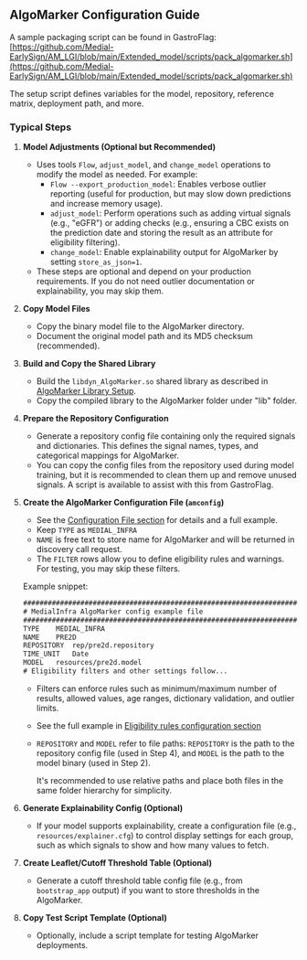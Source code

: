## AlgoMarker Configuration Guide

A sample packaging script can be found in GastroFlag:  
[https://github.com/Medial-EarlySign/AM_LGI/blob/main/Extended_model/scripts/pack_algomarker.sh](https://github.com/Medial-EarlySign/AM_LGI/blob/main/Extended_model/scripts/pack_algomarker.sh)

The setup script defines variables for the model, repository, reference matrix, deployment path, and more.

### Typical Steps

1. **Model Adjustments (Optional but Recommended)**
    - Uses tools `Flow`, `adjust_model`, and `change_model` operations to modify the model as needed. For example:
        - `Flow --export_production_model`: Enables verbose outlier reporting (useful for production, but may slow down predictions and increase memory usage).
        - `adjust_model`: Perform operations such as adding virtual signals (e.g., "eGFR") or adding checks (e.g., ensuring a CBC exists on the prediction date and storing the result as an attribute for eligibility filtering).
        - `change_model`: Enable explainability output for AlgoMarker by setting `store_as_json=1`.
    - These steps are optional and depend on your production requirements. If you do not need outlier documentation or explainability, you may skip them.

2. **Copy Model Files**
    - Copy the binary model file to the AlgoMarker directory.
    - Document the original model path and its MD5 checksum (recommended).

3. **Build and Copy the Shared Library**
    - Build the `libdyn_AlgoMarker.so` shared library as described in [AlgoMarker Library Setup](../../New%20employee%20landing%20page/index.md#1-algomarker-library).
    - Copy the compiled library to the AlgoMarker folder under "lib" folder.

4. **Prepare the Repository Configuration**
    - Generate a repository config file containing only the required signals and dictionaries. This defines the signal names, types, and categorical mappings for AlgoMarker.
    - You can copy the config files from the repository used during model training, but it is recommended to clean them up and remove unused signals. A script is available to assist with this from GastroFlag.

5. **Create the AlgoMarker Configuration File (`amconfig`)**
    - See the [Configuration File section](../AlgoMarkers) for details and a full example.
    - Keep `TYPE` as `MEDIAL_INFRA`
    - `NAME` is free text to store name for AlgoMarker and will be returned in discovery call request.
    - The `FILTER` rows allow you to define eligibility rules and warnings. For testing, you may skip these filters.

    Example snippet:
    ```txt
    #################################################################################
    # MedialInfra AlgoMarker config example file
    #################################################################################
    TYPE	MEDIAL_INFRA
    NAME	PRE2D
    REPOSITORY	rep/pre2d.repository
    TIME_UNIT	Date
    MODEL	resources/pre2d.model
    # Eligibility filters and other settings follow...
    ```

    - Filters can enforce rules such as minimum/maximum number of results, allowed values, age ranges, dictionary validation, and outlier limits.
    - See the full example in [Eligibility rules configuration section](../AlgoMarkers)
    - `REPOSITORY` and `MODEL` refer to file paths: `REPOSITORY` is the path to the repository config file (used in Step 4), and `MODEL` is the path to the model binary (used in Step 2). 

      It's recommended to use relative paths and place both files in the same folder hierarchy for simplicity.

6. **Generate Explainability Config (Optional)**
    - If your model supports explainability, create a configuration file (e.g., `resources/explainer.cfg`) to control display settings for each group, such as which signals to show and how many values to fetch.

7. **Create Leaflet/Cutoff Threshold Table (Optional)**
    - Generate a cutoff threshold table config file (e.g., from `bootstrap_app` output) if you want to store thresholds in the AlgoMarker.

8. **Copy Test Script Template (Optional)**
    - Optionally, include a script template for testing AlgoMarker deployments.

